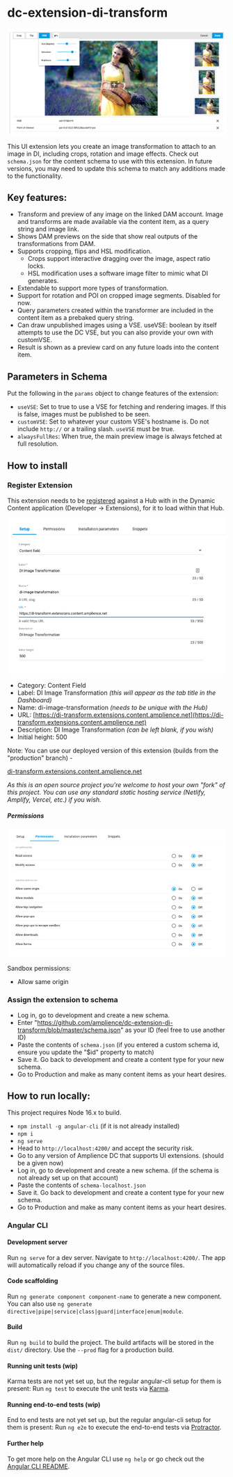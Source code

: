 # dc-extension-di-transform

![In Action](media/in-action.png)

This UI extension lets you create an image transformation to attach to an image in DI, including crops, rotation and image effects.
Check out `schema.json` for the content schema to use with this extension. In future versions, you may need to update this schema to match any additions made to the functionality.

## Key features:

- Transform and preview of any image on the linked DAM account. Image and transforms are made available via the content item, as a query string and image link.
- Shows DAM previews on the side that show real outputs of the transformations from DAM.
- Supports cropping, flips and HSL modification.
  - Crops support interactive dragging over the image, aspect ratio locks.
  - HSL modification uses a software image filter to mimic what DI generates.
- Extendable to support more types of transformation.
- Support for rotation and POI on cropped image segments. Disabled for now.
- Query parameters created within the transformer are included in the content item as a prebaked query string.
- Can draw unpublished images using a VSE. useVSE: boolean by itself attempts to use the DC VSE, but you can also provide your own with customVSE.
- Result is shown as a preview card on any future loads into the content item.

## Parameters in Schema

Put the following in the `params` object to change features of the extension:
- `useVSE`: Set to true to use a VSE for fetching and rendering images. If this is false, images must be published to be seen.
- `customVSE`: Set to whatever your custom VSE's hostname is. Do not include `http://` or a trailing slash. `useVSE` must be true.
- `alwaysFullRes`: When true, the main preview image is always fetched at full resolution.

## How to install

### Register Extension

This extension needs to be [registered](https://amplience.com/docs/development/registeringextensions.html) against a Hub with in the Dynamic Content application (Developer -> Extensions), for it to load within that Hub.

![Setup](media/setup.png)

* Category: Content Field
* Label: DI Image Transformation _(this will appear as the tab title in the Dashboard)_
* Name: di-image-transformation _(needs to be unique with the Hub)_
* URL: [https://di-transform.extensions.content.amplience.net](https://di-transform.extensions.content.amplience.net)
* Description: DI Image Transformation _(can be left blank, if you wish)_
* Initial height: 500

Note:
You can use our deployed version of this extension (builds from the "production" branch) -

[di-transform.extensions.content.amplience.net](di-transform.extensions.content.amplience.net)

_As this is an open source project you're welcome to host your own "fork" of this project. You can use any standard static hosting service (Netlify, Amplify, Vercel, etc.) if you wish._


##### Permissions

![Permissions](media/permissions.png)

Sandbox permissions:
- Allow same origin

### Assign the extension to schema

- Log in, go to development and create a new schema.
- Enter "https://github.com/amplience/dc-extension-di-transform/blob/master/schema.json" as your ID (feel free to use another ID)
- Paste the contents of `schema.json` (if you entered a custom schema id, ensure you update the "$id" property to match)
- Save it. Go back to development and create a content type for your new schema.
- Go to Production and make as many content items as your heart desires.

## How to run locally:

This project requires Node 16.x to build.

- `npm install -g angular-cli` (if it is not already installed)
- `npm i`
- `ng serve`
- Head to `http://localhost:4200/` and accept the security risk.
- Go to any version of Amplience DC that supports UI extensions. (should be a given now)
- Log in, go to development and create a new schema. (if the schema is not already set up on that account)
- Paste the contents of `schema-localhost.json`
- Save it. Go back to development and create a content type for your new schema.
- Go to Production and make as many content items as your heart desires.

### Angular CLI

#### Development server

Run `ng serve` for a dev server. Navigate to `http://localhost:4200/`. The app will automatically reload if you change any of the source files.

#### Code scaffolding

Run `ng generate component component-name` to generate a new component. You can also use `ng generate directive|pipe|service|class|guard|interface|enum|module`.

#### Build

Run `ng build` to build the project. The build artifacts will be stored in the `dist/` directory. Use the `--prod` flag for a production build.

#### Running unit tests (wip)

Karma tests are not yet set up, but the regular angular-cli setup for them is present: Run `ng test` to execute the unit tests via [Karma](https://karma-runner.github.io).

#### Running end-to-end tests (wip)

End to end tests are not yet set up, but the regular angular-cli setup for them is present: Run `ng e2e` to execute the end-to-end tests via [Protractor](http://www.protractortest.org/).

#### Further help

To get more help on the Angular CLI use `ng help` or go check out the [Angular CLI README](https://github.com/angular/angular-cli/blob/master/README.md).
